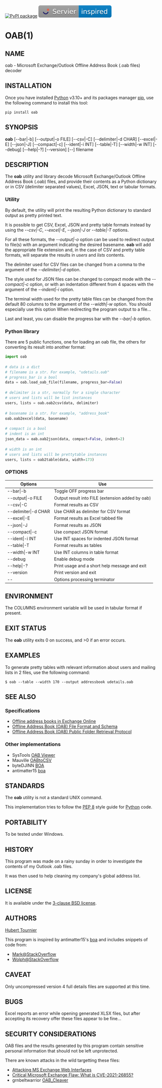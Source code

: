 [![PyPI package](https://repology.org/badge/version-for-repo/pypi/python:oab.svg)](https://repology.org/project/python:oab/versions)
[![Servier Inspired](https://raw.githubusercontent.com/servierhub/.github/main/badges/inspired.svg)](https://github.com/ServierHub/)

# OAB(1)

## NAME
oab - Microsoft Exchange/Outlook Offline Address Book (.oab files) decoder

## INSTALLATION
Once you have installed [Python](https://www.python.org/downloads/) v3.10+ and its packages manager [pip](https://pip.pypa.io/en/stable/installation/),
use the following command to install this tool:

```
pip install oab
```

## SYNOPSIS
**oab**
\[--bar|-b\]
\[--output|-o FILE\]
\[--csv|-C\]
\[--delimiter|-d CHAR\]
\[--excel|-E\]
\[--json|-J\]
\[--compact|-c\]
\[--ident|-i INT\]
\[--table|-T\]
\[--width|-w INT\]
\[--debug\]
\[--help|-?\]
\[--version\]
\[--\]
filename

## DESCRIPTION
The **oab** utility and library decode Microsoft Exchange/Outlook Offline Address Book (.oab) files,
and provide their contents as a Python dictionary or in CSV (delimiter separated values), Excel, JSON, text or tabular formats.

### Utility
By default, the utility will print the resulting Python dictionary to standard output as pretty printed text.

It is possible to get CSV, Excel, JSON and pretty table formats instead by using the *--csv|-C*, *--excel|-E*, *--json|-J* or *--table|-T* options.

For all these formats, the *--output|-o* option can be used to redirect output to file(s) with an argument indicating the desired basename.
**oab** will add the appropriate file extension and, in the case of CSV and pretty table formats, will separate the results in *users* and *lists* contents.

The delimiter used for CSV files can be changed from a comma to the argument of the *--delimiter|-d* option.

The style used for JSON files can be changed to compact mode with the *--compact|-c* option,
or with an indentation different from 4 spaces with the argument of the *--indent|-i* option.

The terminal width used for the pretty table files can be changed from the default 80 columns to the argument of the *--width|-w* option.
You should especially use this option When redirecting the program output to a file...

Last and least, you can disable the progress bar with the *--bar|-b* option.

### Python library
There are 5 public functions, one for loading an oab file,
the others for converting its result into another format:

```Python
import oab

# data is a dict
# filename is a str. For example, "udetails.oab"
# progress_bar is a bool
data = oab.load_oab_file(filename, progress_bar=False)

# delimiter is a str, normally for a single character
# users and lists will be list instances
users, lists = oab.oab2csv(data, delimiter)

# basename is a str. For example, "address_book"
oab.oab2excel(data, basename)

# compact is a bool
# indent is an int
json_data = oab.oab2json(data, compact=False, indent=2)

# width is an int
# users and lists will be prettytable instances
users, lists = oab2table(data, width=173)
```

### OPTIONS
Options | Use
------- | ---
--bar\|-b|Toggle OFF progress bar
--output\|-o FILE|Output result into FILE (extension added by oab)
--csv\|-C|Format results as CSV
--delimiter\|-d CHAR|Use CHAR as delimiter for CSV format
--excel\|-E|Format results as Excel tabbed file
--json\|-J|Format results as JSON
--compact\|-c|Use compact JSON format
--ident\|-i INT|Use INT spaces for indented JSON format
--table\|-T|Format results as tables
--width\|-w INT|Use INT columns in table format
--debug|Enable debug mode
--help\|-?|Print usage and a short help message and exit
--version|Print version and exit
--|Options processing terminator

## ENVIRONMENT
The COLUMNS environment variable will be used in tabular format if present.

## EXIT STATUS
The **oab** utility exits 0 on success, and >0 if an error occurs.

## EXAMPLES
To generate pretty tables with relevant information about users and mailing lists in 2 files, use the following command:
```Shell
$ oab --table --width 170 --output addressbook udetails.oab
```

## SEE ALSO
### Specifications
* [Offline address books in Exchange Online](https://learn.microsoft.com/en-us/exchange/address-books/offline-address-books/offline-address-books)
* [Offline Address Book (OAB) File Format and Schema](https://learn.microsoft.com/en-us/openspecs/exchange_server_protocols/ms-oxoab/b4750386-66ec-4e69-abb6-208dd131c7de)
* [Offline Address Book (OAB) Public Folder Retrieval Protocol](https://learn.microsoft.com/en-us/openspecs/exchange_server_protocols/ms-oxpfoab/258a07a7-34a7-4373-87c1-cddf51447d00)

### Other implementations
* SysTools [OAB Viewer](https://www.systoolsgroup.com/oab/viewer/)
* Mauville [OABtoCSV](https://github.com/Mauville/OABtoCSV)
* byteDJINN [BOA](https://github.com/byteDJINN/BOA)
* antimatter15 [boa](https://github.com/antimatter15/boa)

## STANDARDS
The **oab** utility is not a standard UNIX command.

This implementation tries to follow the [PEP 8](https://www.python.org/dev/peps/pep-0008/) style guide for [Python](https://www.python.org/) code.

## PORTABILITY
To be tested under Windows.

## HISTORY
This program was made on a rainy sunday in order to investigate the contents of my Outlook .oab files.

It was then used to help cleaning my company's global address list.

## LICENSE
It is available under the [3-clause BSD license](https://opensource.org/licenses/BSD-3-Clause).

## AUTHORS
[Hubert Tournier](https://github.com/HubTou)

This program is inspired by antimatter15's [boa](https://github.com/antimatter15/boa) and includes snippets of code from:
* [Mark@StackOverflow](https://stackoverflow.com/users/2606953/mark)
* [Wolph@StackOverflow](https://stackoverflow.com/users/54017/wolph)

## CAVEAT
Only uncompressed version 4 full details files are supported at this time.

## BUGS
Excel reports an error while opening generated XLSX files,
but after accepting its recovery offer these files appear to be fine...

## SECURITY CONSIDERATIONS
OAB files and the results generated by this program contain sensitive personal information
that should not be left unprotected.

There are known attacks in the wild targetting these files:
* [Attacking MS Exchange Web Interfaces](https://swarm.ptsecurity.com/attacking-ms-exchange-web-interfaces/)
* [Critical Microsoft Exchange Flaw: What is CVE-2021-26855?](https://www.upguard.com/blog/cve-2021-26855)
* grnbeltwarrior [OAB_Cleaver](https://github.com/grnbeltwarrior/OAB_Cleaver)


